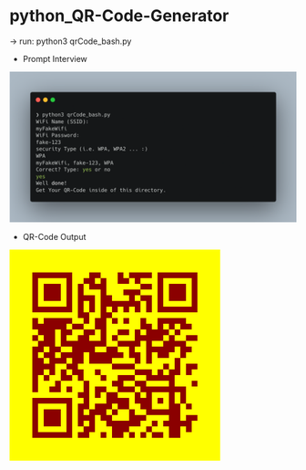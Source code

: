 # python_QR-Code-Generator
-> run: python3 qrCode_bash.py


* Prompt Interview
<div>
<img src="./cli_prompt.png">
</div>

* QR-Code Output
<div>
<img src="./myFakeWifi.png">
</div>
